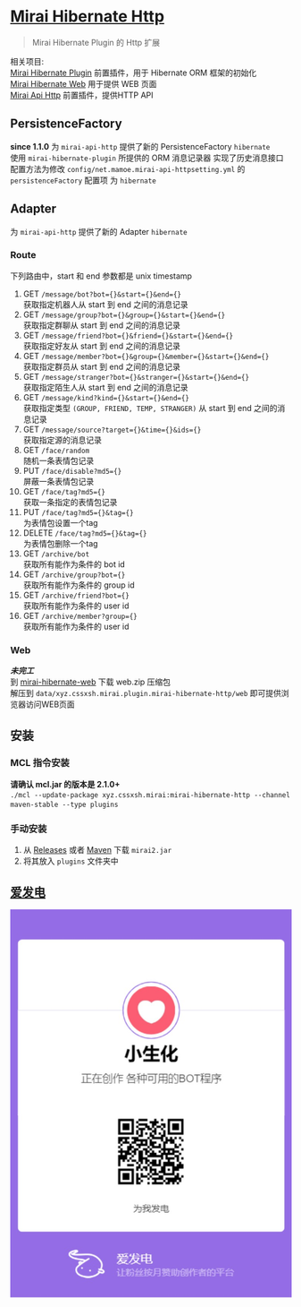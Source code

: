 # [Mirai Hibernate Http](https://github.com/cssxsh/mirai-hibernate-http)

> Mirai Hibernate Plugin 的 Http 扩展

相关项目:  
[Mirai Hibernate Plugin](https://github.com/cssxsh/mirai-hibernate-plugin) 前置插件，用于 Hibernate ORM 框架的初始化  
[Mirai Hibernate Web](https://github.com/cssxsh/mirai-hibernate-web) 用于提供 WEB 页面  
[Mirai Api Http](https://github.com/project-mirai/mirai-api-http) 前置插件，提供HTTP API  

## PersistenceFactory

**since 1.1.0**
为 `mirai-api-http` 提供了新的 PersistenceFactory `hibernate`  
使用 `mirai-hibernate-plugin` 所提供的 ORM 消息记录器 实现了历史消息接口  
配置方法为修改 `config/net.mamoe.mirai-api-httpsetting.yml` 的 `persistenceFactory` 配置项 为 `hibernate`

## Adapter

为 `mirai-api-http` 提供了新的 Adapter `hibernate`

### Route

下列路由中，start 和 end 参数都是 unix timestamp

1.  GET `/message/bot?bot={}&start={}&end={}`  
    获取指定机器人从 start 到 end 之间的消息记录  
2.  GET `/message/group?bot={}&group={}&start={}&end={}`  
    获取指定群聊从 start 到 end 之间的消息记录
3.  GET `/message/friend?bot={}&friend={}&start={}&end={}`  
    获取指定好友从 start 到 end 之间的消息记录
4.  GET `/message/member?bot={}&group={}&member={}&start={}&end={}`  
    获取指定群员从 start 到 end 之间的消息记录
5.  GET `/message/stranger?bot={}&stranger={}&start={}&end={}`  
    获取指定陌生人从 start 到 end 之间的消息记录
6.  GET `/message/kind?kind={}&start={}&end={}`  
    获取指定类型 `(GROUP, FRIEND, TEMP, STRANGER)` 从 start 到 end 之间的消息记录
7.  GET `/message/source?target={}&time={}&ids={}`  
    获取指定源的消息记录
8.  GET `/face/random`  
    随机一条表情包记录
9.  PUT `/face/disable?md5={}`  
    屏蔽一条表情包记录
10. GET `/face/tag?md5={}`  
    获取一条指定的表情包记录
11. PUT `/face/tag?md5={}&tag={}`  
    为表情包设置一个tag
12. DELETE `/face/tag?md5={}&tag={}`  
    为表情包删除一个tag
13. GET `/archive/bot`  
    获取所有能作为条件的 bot id
14. GET `/archive/group?bot={}`  
    获取所有能作为条件的 group id
15. GET `/archive/friend?bot={}`  
    获取所有能作为条件的 user id
16. GET `/archive/member?group={}`  
    获取所有能作为条件的 user id

### Web

***未完工***  
到 [mirai-hibernate-web](https://github.com/cssxsh/mirai-hibernate-web/releases) 下载 web.zip 压缩包  
解压到 `data/xyz.cssxsh.mirai.plugin.mirai-hibernate-http/web` 即可提供浏览器访问WEB页面

## 安装

### MCL 指令安装

**请确认 mcl.jar 的版本是 2.1.0+**  
`./mcl --update-package xyz.cssxsh.mirai:mirai-hibernate-http --channel maven-stable --type plugins`

### 手动安装

1. 从 [Releases](https://github.com/cssxsh/mirai-hibernate-http/releases) 或者 [Maven](https://repo1.maven.org/maven2/xyz/cssxsh/mirai/mirai-hibernate-http/) 下载 `mirai2.jar`
2. 将其放入 `plugins` 文件夹中

## [爱发电](https://afdian.net/@cssxsh)

![afdian](.github/afdian.jpg)
